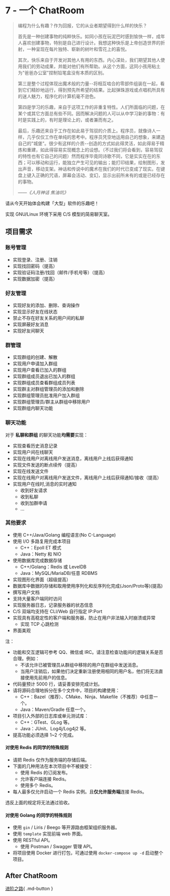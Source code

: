 # 7 - 一个 ChatRoom

> 编程为什么有趣？作为回报，它的从业者期望得到什么样的快乐？
>
> 首先是一种创建事物的纯粹快乐。如同小孩在玩泥巴时感到愉快一样，成年人喜欢创建事物，特别是自己进行设计。我想这种快乐是上帝创造世界的折射，一种呈现在每片独特、崭新的树叶和雪花上的喜悦。
>
> 其次，快乐来自于开发对其他人有用的东西。内心深处，我们期望其他人使用我们的劳动成果，并能对他们有所帮助。从这个方面，这同小孩用粘土为"爸爸办公室"捏制铅笔盒没有本质的区别。
>
> 第三是整个过程体现出魔术般的力量--将相互啮合的零部件组装在一起，看到它们精妙地运行，得到预先所希望的结果。比起弹珠游戏或点唱机所具有的迷人魅力，程序化的计算机毫不逊色。
>
> 第四是学习的乐趣，来自于这项工作的非重复特性。人们所面临的问题，在某个或其它方面总有些不同。因而解决问题的人可以从中学习新的事物：有时是实践上的，有时是理论上的，或者兼而有之。
>
> 最后，乐趣还来自于工作在如此易于驾驭的介质上。程序员，就像诗人一样，几乎仅仅工作在单纯的思考中。程序员凭空地运用自己的想象，来建造自己的"城堡"。很少有这样的介质--创造的方式如此得灵活，如此得易于精炼和重建，如此得容易实现概念上的设想。（不过我们将会看到，容易驾驭的特性也有它自己的问题）然而程序毕竟同诗歌不同，它是实实在在的东西；可以移动和运行，能独立产生可见的输出；能打印结果，绘制图形，发出声音，移动支架。神话和传说中的魔术在我们的时代已变成了现实。在键盘上键入正确的咒语，屏幕会活动、变幻，显示出前所未有的或是已经存在的事物。
>
> ——*《人月神话 焦油坑》*

请从今天开始体会构建「大型」软件的乐趣吧！

实现 GNU/Linux 环境下采用 C/S 模型的简易聊天室。

## 项目需求

### 账号管理

- 实现登录、注册、注销
- 实现找回密码（提高）
- 实现验证码注册/找回（邮件/手机号等）（提高）
- 实现数据加密（提高）

### 好友管理

- 实现好友的添加、删除、查询操作
- 实现显示好友在线状态
- 禁止不存在好友关系的用户间的私聊
- 实现屏蔽好友消息
- 实现好友间聊天

### 群管理

- 实现群组的创建、解散
- 实现用户申请加入群组
- 实现用户查看已加入的群组
- 实现群组成员退出已加入的群组
- 实现群组成员查看群组成员列表
- 实现群主对群组管理员的添加和删除
- 实现群组管理员批准用户加入群组
- 实现群组管理员/群主从群组中移除用户
- 实现群组内聊天功能

### 聊天功能

对于 **私聊和群组** 的聊天功能**均需要**实现：

- 实现查看历史消息记录
- 实现用户间在线聊天
- 实现在线用户对离线用户发送消息，离线用户上线后获得通知
- 实现文件发送的断点续传（提高）
- 实现在线发送文件
- 实现在线用户对离线用户发送文件，离线用户上线后获得通知/接收（提高）
- 实现用户在线时,消息的实时通知
    - 收到好友请求
    - 收到私聊
    - 收到加群申请
    - ...

### 其他要求

- 使用 C++/Java/Golang 编程语言(No C-Language)
- 使用 I/O 多路复用完成本项目
    - C++：Epoll ET 模式
    - Java：Netty 和 NIO 
- 使用数据库完成数据存储
    - C++/Golang：Redis 或 LevelDB
    - Java：MySQL/MariaDB/任意 RDBMS
- 实现图形化界面（超级提高）
- 数据库中数据的存储和取用使用序列化和反序列化完成(Json/Proto等)(提高)
- 撰写用户文档
- 支持大量客户端同时访问
- 实现服务器日志，记录服务器的状态信息
- C/S 双端均支持在 CLI/Web 自行指定 IP:Port
- 实现具有高稳定性的客户端和服务器，防止在用户非法输入时崩溃或异常
    - 实现 TCP 心跳检测
- 界面美观

注：

- 功能和交互逻辑可参考 QQ、微信或 IRC。请注意检查功能间的逻辑关系是否合理。例如：
    - 不该允许已被管理员从群组中移除的用户在群组中发送消息。
    - 当用户注销后，如果他们决定重新注册使用相同的用户名，他们将无法直接使用先前用户的信息。
- 代码量预计 5000 行，请妥善安排完成计划。
- 请将源码合理地拆分在多个文件中，项目的构建使用：
    - C++：Bazel（推荐）、CMake、Ninja、Makefile（不推荐）中任意一个。
    - Java：Maven/Gradle 任意一个。
- 项目引入外部的日志库或单元测试库：
    - C++：GTest、GLog 等。
    - Java：JUnit、Log4j/Log4j2 等。
- 提高功能必须选择 1~2 个完成。

#### 对使用 Redis 的同学的特殊规则

- 请把 Redis 仅作为服务端的存储后端。
- 下面的几种用法在本次项目中不被接受：
    - 使用 Redis 的订阅发布。
    - 允许客户端连接 Redis。
    - 使用多个 Redis。
- 每人最多仅允许启动一个 Redis 实例。且**仅允许服务端**连接 Redis。

违反上面的规定将无法通过验收。

#### 对使用 Golang 的同学的特殊规则

- 使用 `gin` / Liris / Beego 等开源路由框架组织服务器。
- 使用 `template` 实现前端 web 界面。
- 使用 RESTful API。
    - 使用 Postman / Swagger 管理 API。
- 将项目使用 Docker 进行打包，可通过使用 `docker-compose up -d` 启动整个项目。

## After ChatRoom

[进阶之路](plan8-server.md){ .md-button }